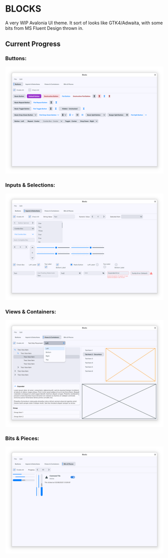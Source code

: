 # BLOCKS

A very WIP Avalonia UI theme. It sort of looks like GTK4/Adwaita, with some bits from MS Fluent Design thrown in.

## Current Progress

### Buttons:

![Screenshot: Buttons](.readme/buttons-2025-08-03.png)

### Inputs & Selections:

![Screenshot: Buttons](.readme/inputs-and-selections-2025-08-03.png)

### Views & Containers:

![Screenshot: Views & Containers](.readme/views-and-containers-2025-08-03.png)

### Bits & Pieces:

![Screenshot: Bits & Pieces](.readme/bits-and-pieces-2025-08-03.png)

